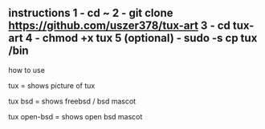 instructions
1 - cd ~
2 - git clone https://github.com/uszer378/tux-art
3 - cd tux-art
4 - chmod +x tux
5 (optional) - sudo -s cp tux /bin
----------------------------------------------------
how to use 

tux = shows picture of tux

tux bsd = shows freebsd / bsd mascot

tux open-bsd = shows open bsd mascot
